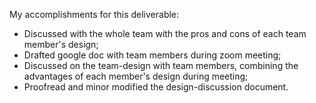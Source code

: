 My accomplishments for this deliverable:
* Discussed with the whole team with the pros and cons of each team member's design;
* Drafted google doc with team members during zoom meeting;
* Discussed on the team-design with team members, combining the advantages of each member's design during meeting;
* Proofread and minor modified the design-discussion document.
